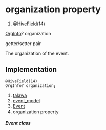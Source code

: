 
<div>

# organization property

</div>


<div>

1.  @[HiveField](https://pub.dev/documentation/hive/2.2.3/hive/HiveField-class.html)(14)

</div>

[OrgInfo](../../models_organization_org_info/OrgInfo-class.html)?
organization


getter/setter pair




The organization of the event.



## Implementation

``` language-dart
@HiveField(14)
OrgInfo? organization;
```







1.  [talawa](../../index.html)
2.  [event_model](../../models_events_event_model/)
3.  [Event](../../models_events_event_model/Event-class.html)
4.  organization property

##### Event class







